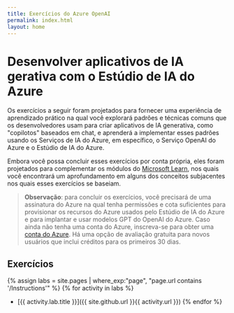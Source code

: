 ```yaml
---
title: Exercícios do Azure OpenAI
permalink: index.html
layout: home
---
```


# Desenvolver aplicativos de IA gerativa com o Estúdio de IA do Azure

Os exercícios a seguir foram projetados para fornecer uma experiência de aprendizado prático na qual você explorará padrões e técnicas comuns que os desenvolvedores usam para criar aplicativos de IA generativa, como "copilotos" baseados em chat, e aprenderá a implementar esses padrões usando os Serviços de IA do Azure, em específico, o Serviço OpenAI do Azure e o Estúdio de IA do Azure.

Embora você possa concluir esses exercícios por conta própria, eles foram projetados para complementar os módulos do [Microsoft Learn](https://learn.microsoft.com/training/paths/create-custom-copilots-ai-studio/), nos quais você encontrará um aprofundamento em alguns dos conceitos subjacentes nos quais esses exercícios se baseiam.

> **Observação**: para concluir os exercícios, você precisará de uma assinatura do Azure na qual tenha permissões e cota suficientes para provisionar os recursos do Azure usados pelo Estúdio de IA do Azure e para implantar e usar modelos GPT do OpenAI do Azure. Caso ainda não tenha uma conta do Azure, inscreva-se para obter uma [conta do Azure](https://azure.microsoft.com/free). Há uma opção de avaliação gratuita para novos usuários que inclui créditos para os primeiros 30 dias.

## Exercícios

{% assign labs = site.pages | where_exp:"page", "page.url contains '/Instructions'" %} {% for activity in labs  %}
- [{{ activity.lab.title }}]({{ site.github.url }}{{ activity.url }}) {% endfor %}